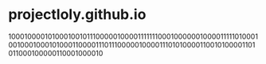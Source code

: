 # projectloly.github.io
10001000010100010010111000001000011111110001000000100001111101000100100010001010001100001110111000001000011101010000110010100001101011000100000110001000010
